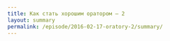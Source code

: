 ```yaml
---
title: Как стать хорошим оратором – 2
layout: summary
permalink: /episode/2016-02-17-oratory-2/summary/
---
```

